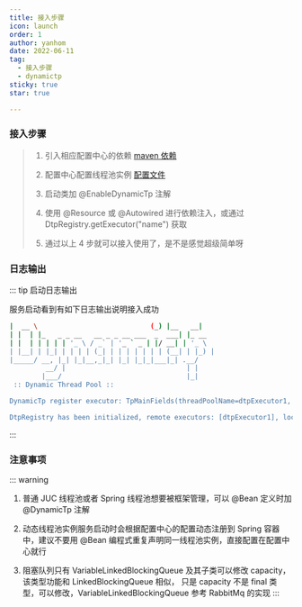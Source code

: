 ```yaml
---
title: 接入步骤
icon: launch
order: 1
author: yanhom
date: 2022-06-11
tag:
  - 接入步骤
  - dynamictp
sticky: true
star: true

---
```


### 接入步骤

> 1. 引入相应配置中心的依赖 [maven 依赖](/guide/configcenter/apollo/#maven依赖)
>
> 2. 配置中心配置线程池实例 [配置文件](/guide/configcenter/apollo/#线程池配置文件)
>
> 3. 启动类加 @EnableDynamicTp 注解
>
> 4. 使用 @Resource 或 @Autowired 进行依赖注入，或通过 DtpRegistry.getExecutor("name") 获取
>
> 5. 通过以上 4 步就可以接入使用了，是不是感觉超级简单呀


### 日志输出

::: tip 启动日志输出

服务启动看到有如下日志输出说明接入成功

  ```bash
  |  __ \                            (_) |__   __|
  | |  | |_   _ _ __   __ _ _ __ ___  _  ___| |_ __
  | |  | | | | | '_ \ / _` | '_ ` _ | |/ __| | '_ \
  | |__| | |_| | | | | (_| | | | | | | | (__| | |_) |
  |_____/ __, |_| |_|__,_|_| |_| |_|_|___|_| .__/
           __/ |                              | |
          |___/                               |_|
   :: Dynamic Thread Pool ::

  DynamicTp register executor: TpMainFields(threadPoolName=dtpExecutor1, corePoolSize=2, maxPoolSize=10, keepAliveTime=50, queueType=TaskQueue, queueCapacity=200, rejectType=CallerRunsPolicy, allowCoreThreadTimeOut=false), source: beanPostProcessor

  DtpRegistry has been initialized, remote executors: [dtpExecutor1], local executors: [ioIntensiveExecutor, commonExecutor, dtpExecutor2]
  ```

:::

### 注意事项

::: warning

1. 普通 JUC 线程池或者 Spring 线程池想要被框架管理，可以 @Bean 定义时加 @DynamicTp 注解

2. 动态线程池实例服务启动时会根据配置中心的配置动态注册到 Spring 容器中，建议不要用 @Bean 编程式重复声明同一线程池实例，直接配置在配置中心就行

3. 阻塞队列只有 VariableLinkedBlockingQueue 及其子类可以修改 capacity，该类型功能和 LinkedBlockingQueue 相似， 只是 capacity 不是
final 类型，可以修改，VariableLinkedBlockingQueue 参考 RabbitMq 的实现
:::

